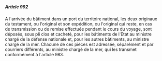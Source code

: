 ##### Article 992

A l'arrivée du bâtiment dans un port du territoire national, les deux originaux du testament, ou l'original et son expédition, ou l'original qui reste, en cas de transmission ou de remise effectuée pendant le cours du voyage, sont déposés, sous pli clos et cacheté, pour les bâtiments de l'Etat au ministre chargé de la défense nationale et, pour les autres bâtiments, au ministre chargé de la mer. Chacune de ces pièces est adressée, séparément et par courriers différents, au ministre chargé de la mer, qui les transmet conformément à l'article 983.

